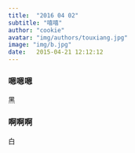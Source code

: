 ```yaml
---
title:  "2016 04 02"
subtitle: "嘻嘻"
author: "cookie"
avatar: "img/authors/touxiang.jpg"
image: "img/b.jpg"
date:   2015-04-21 12:12:12
---
```


### 嗯嗯嗯
黑

### 啊啊啊
白